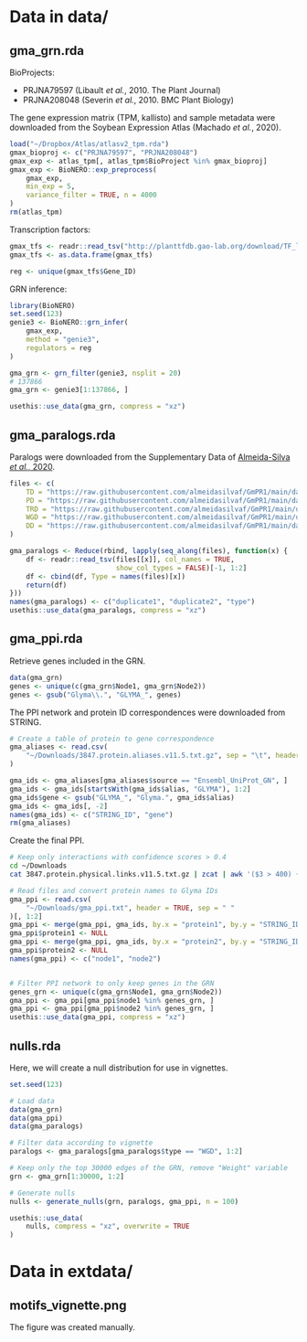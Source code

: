 
# Data in data/

## gma_grn.rda

BioProjects:

-   PRJNA79597 (Libault *et al.*, 2010. The Plant Journal)
-   PRJNA208048 (Severin *et al.*, 2010. BMC Plant Biology)

The gene expression matrix (TPM, kallisto) and sample metadata were
downloaded from the Soybean Expression Atlas (Machado *et al.*, 2020).

``` r
load("~/Dropbox/Atlas/atlasv2_tpm.rda")
gmax_bioproj <- c("PRJNA79597", "PRJNA208048")
gmax_exp <- atlas_tpm[, atlas_tpm$BioProject %in% gmax_bioproj]
gmax_exp <- BioNERO::exp_preprocess(
    gmax_exp, 
    min_exp = 5, 
    variance_filter = TRUE, n = 4000
)
rm(atlas_tpm)
```

Transcription factors:

``` r
gmax_tfs <- readr::read_tsv("http://planttfdb.gao-lab.org/download/TF_list/Gma_TF_list.txt.gz", show_col_types = FALSE)[, c("Gene_ID", "Family")]
gmax_tfs <- as.data.frame(gmax_tfs)

reg <- unique(gmax_tfs$Gene_ID)
```

GRN inference:

``` r
library(BioNERO)
set.seed(123)
genie3 <- BioNERO::grn_infer(
    gmax_exp, 
    method = "genie3", 
    regulators = reg
)

gma_grn <- grn_filter(genie3, nsplit = 20)
# 137866
gma_grn <- genie3[1:137866, ]

usethis::use_data(gma_grn, compress = "xz")
```

## gma_paralogs.rda

Paralogs were downloaded from the Supplementary Data of [Almeida-Silva
*et al.*, 2020](https://doi.org/10.1007/s00425-020-03499-8).

``` r
files <- c(
    TD = "https://raw.githubusercontent.com/almeidasilvaf/GmPR1/main/data/duplicated_genes_kaks/td_kaks.txt",
    PD = "https://raw.githubusercontent.com/almeidasilvaf/GmPR1/main/data/duplicated_genes_kaks/pd_kaks.txt",
    TRD = "https://raw.githubusercontent.com/almeidasilvaf/GmPR1/main/data/duplicated_genes_kaks/trd_kaks.txt",
    WGD = "https://raw.githubusercontent.com/almeidasilvaf/GmPR1/main/data/duplicated_genes_kaks/wgd_kaks.txt",
    DD = "https://raw.githubusercontent.com/almeidasilvaf/GmPR1/main/data/duplicated_genes_kaks/dd_kaks.txt"
)

gma_paralogs <- Reduce(rbind, lapply(seq_along(files), function(x) {
    df <- readr::read_tsv(files[[x]], col_names = TRUE, 
                          show_col_types = FALSE)[-1, 1:2]
    df <- cbind(df, Type = names(files)[x])
    return(df)
}))
names(gma_paralogs) <- c("duplicate1", "duplicate2", "type")
usethis::use_data(gma_paralogs, compress = "xz")
```

## gma_ppi.rda

Retrieve genes included in the GRN.

``` r
data(gma_grn)
genes <- unique(c(gma_grn$Node1, gma_grn$Node2))
genes <- gsub("Glyma\\.", "GLYMA_", genes)
```

The PPI network and protein ID correspondences were downloaded from
STRING.

``` r
# Create a table of protein to gene correspondence
gma_aliases <- read.csv(
    "~/Downloads/3847.protein.aliases.v11.5.txt.gz", sep = "\t", header = TRUE
)

gma_ids <- gma_aliases[gma_aliases$source == "Ensembl_UniProt_GN", ]
gma_ids <- gma_ids[startsWith(gma_ids$alias, "GLYMA"), 1:2]
gma_ids$gene <- gsub("GLYMA_", "Glyma.", gma_ids$alias)
gma_ids <- gma_ids[, -2]
names(gma_ids) <- c("STRING_ID", "gene")
rm(gma_aliases)
```

Create the final PPI.

``` bash
# Keep only interactions with confidence scores > 0.4
cd ~/Downloads
cat 3847.protein.physical.links.v11.5.txt.gz | zcat | awk '($3 > 400) {print}' > gma_ppi.txt
```

``` r
# Read files and convert protein names to Glyma IDs
gma_ppi <- read.csv(
    "~/Downloads/gma_ppi.txt", header = TRUE, sep = " "
)[, 1:2]
gma_ppi <- merge(gma_ppi, gma_ids, by.x = "protein1", by.y = "STRING_ID")
gma_ppi$protein1 <- NULL
gma_ppi <- merge(gma_ppi, gma_ids, by.x = "protein2", by.y = "STRING_ID")
gma_ppi$protein2 <- NULL
names(gma_ppi) <- c("node1", "node2")


# Filter PPI network to only keep genes in the GRN
genes_grn <- unique(c(gma_grn$Node1, gma_grn$Node2))
gma_ppi <- gma_ppi[gma_ppi$node1 %in% genes_grn, ]
gma_ppi <- gma_ppi[gma_ppi$node2 %in% genes_grn, ]
usethis::use_data(gma_ppi, compress = "xz")
```

## nulls.rda

Here, we will create a null distribution for use in vignettes.

``` r
set.seed(123)

# Load data
data(gma_grn)
data(gma_ppi)
data(gma_paralogs)

# Filter data according to vignette
paralogs <- gma_paralogs[gma_paralogs$type == "WGD", 1:2]

# Keep only the top 30000 edges of the GRN, remove "Weight" variable
grn <- gma_grn[1:30000, 1:2]

# Generate nulls
nulls <- generate_nulls(grn, paralogs, gma_ppi, n = 100)

usethis::use_data(
    nulls, compress = "xz", overwrite = TRUE
)
```

# Data in extdata/

## motifs_vignette.png

The figure was created manually.
